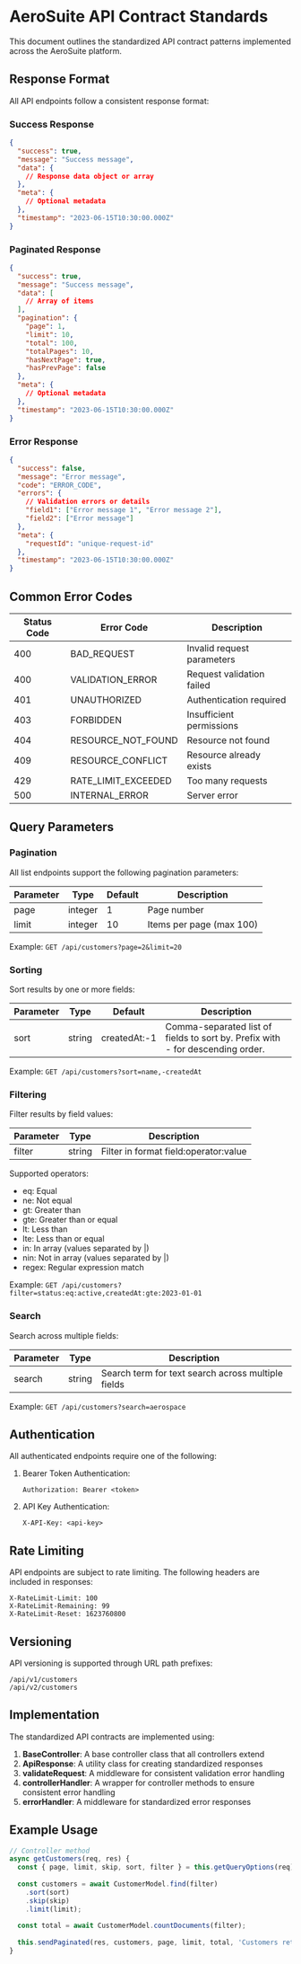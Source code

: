 # AeroSuite API Contract Standards

This document outlines the standardized API contract patterns implemented across the AeroSuite platform.

## Response Format

All API endpoints follow a consistent response format:

### Success Response

```json
{
  "success": true,
  "message": "Success message",
  "data": {
    // Response data object or array
  },
  "meta": {
    // Optional metadata
  },
  "timestamp": "2023-06-15T10:30:00.000Z"
}
```

### Paginated Response

```json
{
  "success": true,
  "message": "Success message",
  "data": [
    // Array of items
  ],
  "pagination": {
    "page": 1,
    "limit": 10,
    "total": 100,
    "totalPages": 10,
    "hasNextPage": true,
    "hasPrevPage": false
  },
  "meta": {
    // Optional metadata
  },
  "timestamp": "2023-06-15T10:30:00.000Z"
}
```

### Error Response

```json
{
  "success": false,
  "message": "Error message",
  "code": "ERROR_CODE",
  "errors": {
    // Validation errors or details
    "field1": ["Error message 1", "Error message 2"],
    "field2": ["Error message"]
  },
  "meta": {
    "requestId": "unique-request-id"
  },
  "timestamp": "2023-06-15T10:30:00.000Z"
}
```

## Common Error Codes

| Status Code | Error Code | Description |
|-------------|------------|-------------|
| 400 | BAD_REQUEST | Invalid request parameters |
| 400 | VALIDATION_ERROR | Request validation failed |
| 401 | UNAUTHORIZED | Authentication required |
| 403 | FORBIDDEN | Insufficient permissions |
| 404 | RESOURCE_NOT_FOUND | Resource not found |
| 409 | RESOURCE_CONFLICT | Resource already exists |
| 429 | RATE_LIMIT_EXCEEDED | Too many requests |
| 500 | INTERNAL_ERROR | Server error |

## Query Parameters

### Pagination

All list endpoints support the following pagination parameters:

| Parameter | Type | Default | Description |
|-----------|------|---------|-------------|
| page | integer | 1 | Page number |
| limit | integer | 10 | Items per page (max 100) |

Example: `GET /api/customers?page=2&limit=20`

### Sorting

Sort results by one or more fields:

| Parameter | Type | Default | Description |
|-----------|------|---------|-------------|
| sort | string | createdAt:-1 | Comma-separated list of fields to sort by. Prefix with - for descending order. |

Example: `GET /api/customers?sort=name,-createdAt`

### Filtering

Filter results by field values:

| Parameter | Type | Description |
|-----------|------|-------------|
| filter | string | Filter in format field:operator:value |

Supported operators:
- eq: Equal
- ne: Not equal
- gt: Greater than
- gte: Greater than or equal
- lt: Less than
- lte: Less than or equal
- in: In array (values separated by |)
- nin: Not in array (values separated by |)
- regex: Regular expression match

Example: `GET /api/customers?filter=status:eq:active,createdAt:gte:2023-01-01`

### Search

Search across multiple fields:

| Parameter | Type | Description |
|-----------|------|-------------|
| search | string | Search term for text search across multiple fields |

Example: `GET /api/customers?search=aerospace`

## Authentication

All authenticated endpoints require one of the following:

1. Bearer Token Authentication:
   ```
   Authorization: Bearer <token>
   ```

2. API Key Authentication:
   ```
   X-API-Key: <api-key>
   ```

## Rate Limiting

API endpoints are subject to rate limiting. The following headers are included in responses:

```
X-RateLimit-Limit: 100
X-RateLimit-Remaining: 99
X-RateLimit-Reset: 1623760800
```

## Versioning

API versioning is supported through URL path prefixes:

```
/api/v1/customers
/api/v2/customers
```

## Implementation

The standardized API contracts are implemented using:

1. **BaseController**: A base controller class that all controllers extend
2. **ApiResponse**: A utility class for creating standardized responses
3. **validateRequest**: A middleware for consistent validation error handling
4. **controllerHandler**: A wrapper for controller methods to ensure consistent error handling
5. **errorHandler**: A middleware for standardized error responses

## Example Usage

```javascript
// Controller method
async getCustomers(req, res) {
  const { page, limit, skip, sort, filter } = this.getQueryOptions(req);
  
  const customers = await CustomerModel.find(filter)
    .sort(sort)
    .skip(skip)
    .limit(limit);
  
  const total = await CustomerModel.countDocuments(filter);
  
  this.sendPaginated(res, customers, page, limit, total, 'Customers retrieved successfully');
}
``` 